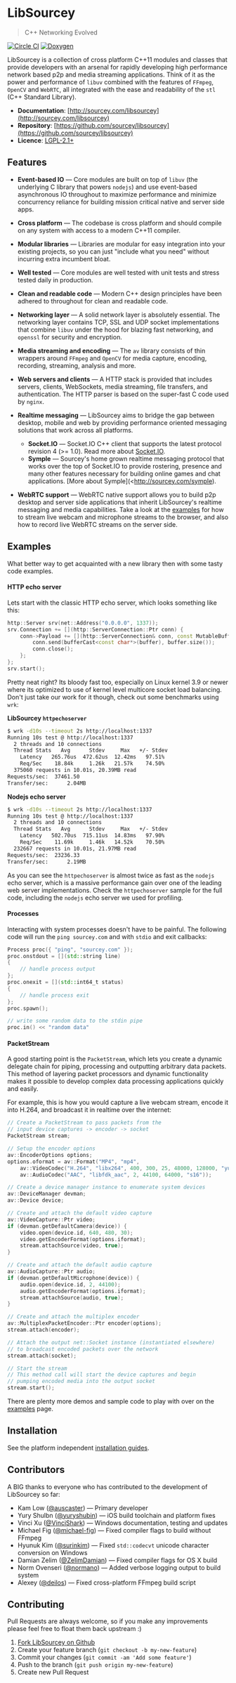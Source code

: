 # LibSourcey

> C++ Networking Evolved

[![Circle CI](https://circleci.com/gh/sourcey/libsourcey.svg?style=shield&circle-token=ab142562b19bb857de796d729aab28fa9df7682d)](https://circleci.com/gh/sourcey/libsourcey)
[![Doxygen](http://sourcey.com/images/doxygen.svg)](http://sourcey.com/libsourcey)

<!-- <img style="float:left;width:70px;margin-right:15px;margin-bottom:10px" src="http://sourcey.com/images/logos/libsourcey-80x80.png"> -->
LibSourcey is a collection of cross platform C++11 modules and classes that provide developers with an arsenal for rapidly developing high performance network based p2p and media streaming applications. Think of it as the power and performance of `libuv` combined with the features of `FFmpeg`, `OpenCV` and `WebRTC`, all integrated with the ease and readability of the `stl` (C++ Standard Library).

* **Documentation**: [http://sourcey.com/libsourcey](http://sourcey.com/libsourcey)  
* **Repository**: [https://github.com/sourcey/libsourcey](https://github.com/sourcey/libsourcey)  
* **Licence**: [LGPL-2.1+](/LICENSE.md)

## Features

* **Event-based IO** — Core modules are built on top of `libuv` (the underlying C library that powers `nodejs`) and use event-based asynchronous IO throughout to maximize performance and minimize concurrency reliance for building mission critical native and server side apps.

* **Cross platform** — The codebase is cross platform and should compile on any system with access to a modern C++11 compiler.

* **Modular libraries** — Libraries are modular for easy integration into your existing projects, so you can just "include what you need" without incurring extra incumbent bloat.

* **Well tested** — Core modules are well tested with unit tests and stress tested daily in production.

* **Clean and readable code** — Modern C++ design principles have been adhered to throughout for clean and readable code.

* **Networking layer** — A solid network layer is absolutely essential. The networking layer contains TCP, SSL and UDP socket implementations that combine `libuv` under the hood for blazing fast networking, and `openssl` for security and encryption.

* **Media streaming and encoding** — The `av` library consists of thin wrappers around `FFmpeg` and `OpenCV` for media capture, encoding, recording, streaming, analysis and more.

* **Web servers and clients** — A HTTP stack is provided that includes servers, clients, WebSockets, media streaming, file transfers, and authentication. The HTTP parser is based on the super-fast C code used by `nginx`.

* **Realtime messaging** — LibSourcey aims to bridge the gap between desktop, mobile and web by providing performance oriented messaging solutions that work across all platforms.
    * **Socket.IO** — Socket.IO C++ client that supports the latest protocol revision 4 (>= 1.0). Read more about [Socket.IO](http://socket.io).
    * **Symple** — Sourcey's home grown realtime messaging protocol that works over the top of Socket.IO to provide rostering, presence and many other features necessary for building online games and chat applications. [More about Symple](<http://sourcey.com/symple).

* **WebRTC support** — WebRTC native support allows you to build p2p desktop and server side applications that inherit LibSourcey's realtime messaging and media capabilities. Take a look at the [examples](examples.md) for how to stream live webcam and microphone streams to the browser, and also how to record live WebRTC streams on the server side.

<!--
* **Full ICE stack** — The ICE module is a complete implementation of [RFC 5245 (Interactive Connectivity Establishment)](http://tools.ietf.org/html/rfc5245) based on LibSourcey architecture.
    * **ICE** — [RFC 5245](http://tools.ietf.org/rfc/rfc5245) ICE agent implementation.
    * **STUN** — [RFC 5389](http://tools.ietf.org/rfc/rfc5389) implementation that includes support for ICE and TURN and TURN TCP messages.
    * **TURN** — Server and client stack that supports both [RFC 5766 (Traversal Using Relays around NAT)](http://tools.ietf.org/rfc/rfc5766) and [RFC 6062 (Traversal Using Relays around NAT Extensions for TCP Allocations)](http://tools.ietf.org/rfc/rfc6062) specifications.s
    * **SDP** — [RFC 4566](http://tools.ietf.org/rfc/rfc4566) implementation that includes extra support for ICE headers.
-->

## Examples

What better way to get acquainted with a new library then with some tasty code examples.

#### HTTP echo server

Lets start with the classic HTTP echo server, which looks something like this:

~~~cpp
http::Server srv(net::Address("0.0.0.0", 1337));
srv.Connection += [](http::ServerConnection::Ptr conn) {
    conn->Payload += [](http::ServerConnection& conn, const MutableBuffer& buffer) {
        conn.send(bufferCast<const char*>(buffer), buffer.size());
        conn.close();
    };
};
srv.start();
~~~

Pretty neat right? Its bloody fast too, especially on Linux kernel 3.9 or newer where its optimized to use of kernel level multicore socket load balancing. Don't just take our work for it though, check out some benchmarks using `wrk`:

**LibSourcey `httpechoserver`**

~~~bash
$ wrk -d10s --timeout 2s http://localhost:1337
Running 10s test @ http://localhost:1337
  2 threads and 10 connections
  Thread Stats   Avg      Stdev     Max   +/- Stdev
    Latency   265.76us  472.62us  12.42ms   97.51%
    Req/Sec    18.84k     1.26k   21.57k    74.50%
  375060 requests in 10.01s, 20.39MB read
Requests/sec:  37461.50
Transfer/sec:      2.04MB
~~~

**Nodejs echo server**

~~~bash
$ wrk -d10s --timeout 2s http://localhost:1337
Running 10s test @ http://localhost:1337
  2 threads and 10 connections
  Thread Stats   Avg      Stdev     Max   +/- Stdev
    Latency   502.70us  715.11us  14.83ms   97.90%
    Req/Sec    11.69k     1.46k   14.52k    70.50%
  232667 requests in 10.01s, 21.97MB read
Requests/sec:  23236.33
Transfer/sec:      2.19MB
~~~

As you can see the `httpechoserver` is almost twice as fast as the `nodejs` echo server, which is a massive performance gain over one of the leading web server implementations. Check the `httpechoserver` sample for the full code, including the `nodejs` echo server we used for profiling.

#### Processes

Interacting with system processes doesn't have to be painful.
The following code will run the `ping sourcey.com` and with `stdio` and exit callbacks:

~~~cpp
Process proc({ "ping", "sourcey.com" });
proc.onstdout = [](std::string line)
{
    // handle process output
};
proc.onexit = [](std::int64_t status)
{
    // handle process exit
};
proc.spawn();

// write some random data to the stdin pipe
proc.in() << "random data"
~~~

#### PacketStream

A good starting point is the `PacketStream`, which lets you create a dynamic delegate chain for piping, processing and outputting arbitrary data packets. This method of layering packet processors and dynamic functionality makes it possible to develop complex data processing applications quickly and easily.

For example, this is how you would capture a live webcam stream, encode it into H.264, and broadcast it in realtime over the internet:

~~~cpp
// Create a PacketStream to pass packets from the
// input device captures -> encoder -> socket
PacketStream stream;

// Setup the encoder options
av::EncoderOptions options;
options.oformat = av::Format("MP4", "mp4",
    av::VideoCodec("H.264", "libx264", 400, 300, 25, 48000, 128000, "yuv420p"),
    av::AudioCodec("AAC", "libfdk_aac", 2, 44100, 64000, "s16"));

// Create a device manager instance to enumerate system devices
av::DeviceManager devman;
av::Device device;

// Create and attach the default video capture
av::VideoCapture::Ptr video;
if (devman.getDefaultCamera(device)) {
    video.open(device.id, 640, 480, 30);
    video.getEncoderFormat(options.iformat);
    stream.attachSource(video, true);
}

// Create and attach the default audio capture
av::AudioCapture::Ptr audio;
if (devman.getDefaultMicrophone(device)) {
    audio.open(device.id, 2, 44100);
    audio.getEncoderFormat(options.iformat);
    stream.attachSource(audio, true);
}

// Create and attach the multiplex encoder
av::MultiplexPacketEncoder::Ptr encoder(options);
stream.attach(encoder);

// Attach the output net::Socket instance (instantiated elsewhere)
// to broadcast encoded packets over the network
stream.attach(socket);

// Start the stream
// This method call will start the device captures and begin
// pumping encoded media into the output socket
stream.start();
~~~

There are plenty more demos and sample code to play with over on the [examples](https://github.com/sourcey/libsourcey/blob/master/doc/examples.md) page.

## Installation

See the platform independent [installation guides](https://github.com/sourcey/libsourcey/blob/master/doc/installation.md).

## Contributors

A BIG thanks to everyone who has contributed to the development of LibSourcey so far:

* Kam Low ([@auscaster](https://github.com/auscaster)) — Primary developer
* Yury Shulbn ([@yuryshubin](https://github.com/yuryshubin)) — iOS build toolchain and platform fixes
* Vinci Xu ([@VinciShark](https://github.com/VinciShark)) — Windows documentation, testing and updates
* Michael Fig ([@michael-fig](https://github.com/michael-fig)) — Fixed compiler flags to build without FFmpeg
* Hyunuk Kim ([@surinkim](https://github.com/surinkim)) — Fixed `std::codecvt` unicode character conversion on Windows
* Damian Zelim ([@ZelimDamian](https://github.com/ZelimDamian)) — Fixed compiler flags for OS X build
* Norm Ovenseri ([@normano](https://github.com/normano)) — Added verbose logging output to build system
* Alexey ([@deilos](https://github.com/deilos)) — Fixed cross-platform FFmpeg build script

## Contributing

Pull Requests are always welcome, so if you make any improvements please feel free to float them back upstream :)

1. [Fork LibSourcey on Github](https://github.com/sourcey/libsourcey)
2. Create your feature branch (`git checkout -b my-new-feature`)
3. Commit your changes (`git commit -am 'Add some feature'`)
4. Push to the branch (`git push origin my-new-feature`)
5. Create new Pull Request

<!--
## Issues

For bugs and issues please use the [Github issue tracker](https://github.com/sourcey/libsourcey/issues).
-->
